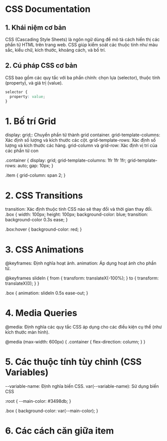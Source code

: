 # CSS Documentation

## 1. Khái niệm cơ bản

CSS (Cascading Style Sheets) là ngôn ngữ dùng để mô tả cách hiển thị các phần tử HTML trên trang web. CSS giúp kiểm soát các thuộc tính như màu sắc, kiểu chữ, kích thước, khoảng cách, và bố trí.

## 2. Cú pháp CSS cơ bản

CSS bao gồm các quy tắc với ba phần chính: chọn lựa (selector), thuộc tính (property), và giá trị (value).

```css
selector {
  property: value;
}
```
# 1. Bố trí Grid

display: grid;: Chuyển phần tử thành grid container.
grid-template-columns: Xác định số lượng và kích thước các cột.
grid-template-rows: Xác định số lượng và kích thước các hàng.
grid-column và grid-row: Xác định vị trí của các phần tử con

.container {
  display: grid;
  grid-template-columns: 1fr 1fr 1fr;
  grid-template-rows: auto;
  gap: 10px;
}

.item {
  grid-column: span 2;
}

# 2. CSS Transitions
transition: Xác định thuộc tính CSS nào sẽ thay đổi và thời gian thay đổi.
.box {
  width: 100px;
  height: 100px;
  background-color: blue;
  transition: background-color 0.3s ease;
}

.box:hover {
  background-color: red;
}

# 3. CSS Animations
@keyframes: Định nghĩa hoạt ảnh.
animation: Áp dụng hoạt ảnh cho phần tử.

@keyframes slideIn {
  from {
    transform: translateX(-100%);
  }
  to {
    transform: translateX(0);
  }
}

.box {
  animation: slideIn 0.5s ease-out;
}

# 4. Media Queries
@media: Định nghĩa các quy tắc CSS áp dụng cho các điều kiện cụ thể (như kích thước màn hình).

@media (max-width: 600px) {
  .container {
    flex-direction: column;
  }
}

# 5. Các thuộc tính tùy chỉnh (CSS Variables)
--variable-name: Định nghĩa biến CSS.
var(--variable-name): Sử dụng biến CSS

:root {
  --main-color: #3498db;
}

.box {
  background-color: var(--main-color);
}

# 6. Các cách căn giữa item




